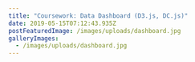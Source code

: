 ```yaml
---
title: "Coursework: Data Dashboard (D3.js, DC.js)"
date: 2019-05-15T07:12:43.935Z
postFeaturedImage: /images/uploads/dashboard.jpg
galleryImages:
  - /images/uploads/dashboard.jpg
---
```

